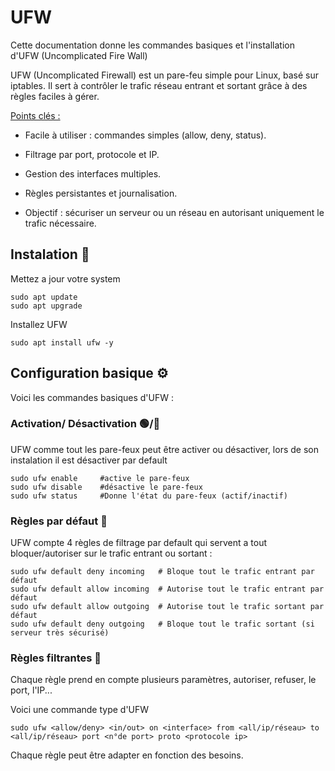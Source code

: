 # UFW 
Cette documentation donne les commandes basiques et l'installation d'UFW (Uncomplicated Fire Wall)

UFW (Uncomplicated Firewall) est un pare-feu simple pour Linux, basé sur iptables.
Il sert à contrôler le trafic réseau entrant et sortant grâce à des règles faciles à gérer.

<ins>Points clés :</ins>

- Facile à utiliser : commandes simples (allow, deny, status).

- Filtrage par port, protocole et IP.

- Gestion des interfaces multiples.

- Règles persistantes et journalisation.

- Objectif : sécuriser un serveur ou un réseau en autorisant uniquement le trafic nécessaire.

## Instalation :floppy_disk:

Mettez a jour votre system
```
sudo apt update 
sudo apt upgrade
```

Installez UFW 
```
sudo apt install ufw -y
```

## Configuration basique :gear:

Voici les commandes basiques d'UFW :

### Activation/ Désactivation :green_circle:/:red_circle:

UFW comme tout les pare-feux peut être activer ou désactiver, lors de son instalation il est désactiver par default
```
sudo ufw enable     #active le pare-feux
sudo ufw disable    #désactive le pare-feux
sudo ufw status     #Donne l'état du pare-feux (actif/inactif)
```
### Règles par défaut :page_facing_up:

UFW compte 4 règles de filtrage par default qui servent a tout bloquer/autoriser sur le trafic entrant ou sortant :
```
sudo ufw default deny incoming   # Bloque tout le trafic entrant par défaut
sudo ufw default allow incoming  # Autorise tout le trafic entrant par défaut
sudo ufw default allow outgoing  # Autorise tout le trafic sortant par défaut
sudo ufw default deny outgoing   # Bloque tout le trafic sortant (si serveur très sécurisé)
```
### Règles filtrantes :broom:

Chaque règle prend en compte plusieurs paramètres, autoriser, refuser, le port, l'IP... 

Voici une commande type d'UFW 

```
sudo ufw <allow/deny> <in/out> on <interface> from <all/ip/réseau> to <all/ip/réseau> port <n°de port> proto <protocole ip>
```
Chaque règle peut être adapter en fonction des besoins. 
